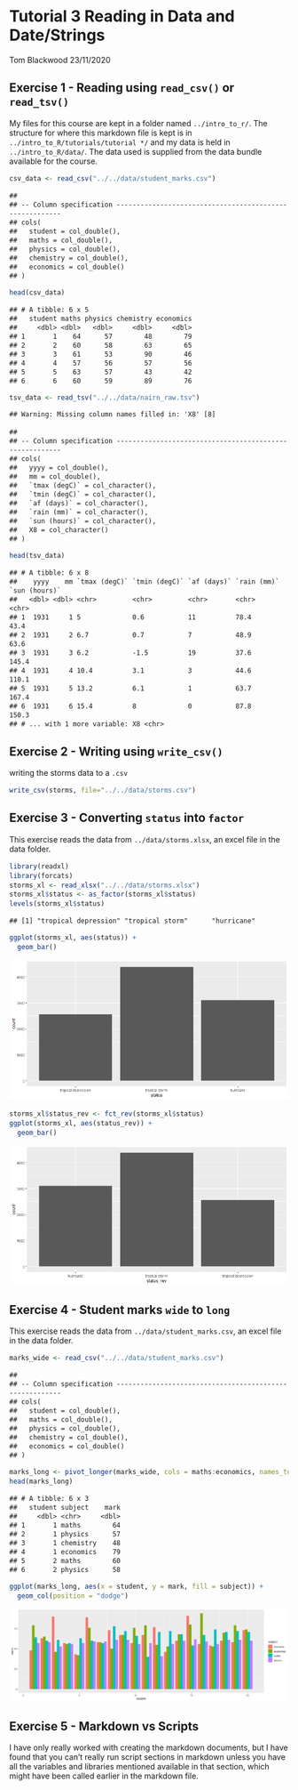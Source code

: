 Tutorial 3 Reading in Data and Date/Strings
================
Tom Blackwood
23/11/2020

## Exercise 1 - Reading using `read_csv()` or `read_tsv()`

My files for this course are kept in a folder named `../intro_to_r/`.
The structure for where this markdown file is kept is in
`../intro_to_R/tutorials/tutorial */` and my data is held in
`../intro_to_R/data/`. The data used is supplied from the data bundle
available for the course.

``` r
csv_data <- read_csv("../../data/student_marks.csv")
```

    ## 
    ## -- Column specification --------------------------------------------------------
    ## cols(
    ##   student = col_double(),
    ##   maths = col_double(),
    ##   physics = col_double(),
    ##   chemistry = col_double(),
    ##   economics = col_double()
    ## )

``` r
head(csv_data)
```

    ## # A tibble: 6 x 5
    ##   student maths physics chemistry economics
    ##     <dbl> <dbl>   <dbl>     <dbl>     <dbl>
    ## 1       1    64      57        48        79
    ## 2       2    60      58        63        65
    ## 3       3    61      53        90        46
    ## 4       4    57      56        57        56
    ## 5       5    63      57        43        42
    ## 6       6    60      59        89        76

``` r
tsv_data <- read_tsv("../../data/nairn_raw.tsv")
```

    ## Warning: Missing column names filled in: 'X8' [8]

    ## 
    ## -- Column specification --------------------------------------------------------
    ## cols(
    ##   yyyy = col_double(),
    ##   mm = col_double(),
    ##   `tmax (degC)` = col_character(),
    ##   `tmin (degC)` = col_character(),
    ##   `af (days)` = col_character(),
    ##   `rain (mm)` = col_character(),
    ##   `sun (hours)` = col_character(),
    ##   X8 = col_character()
    ## )

``` r
head(tsv_data)
```

    ## # A tibble: 6 x 8
    ##    yyyy    mm `tmax (degC)` `tmin (degC)` `af (days)` `rain (mm)` `sun (hours)`
    ##   <dbl> <dbl> <chr>         <chr>         <chr>       <chr>       <chr>        
    ## 1  1931     1 5             0.6           11          78.4        43.4         
    ## 2  1931     2 6.7           0.7           7           48.9        63.6         
    ## 3  1931     3 6.2           -1.5          19          37.6        145.4        
    ## 4  1931     4 10.4          3.1           3           44.6        110.1        
    ## 5  1931     5 13.2          6.1           1           63.7        167.4        
    ## 6  1931     6 15.4          8             0           87.8        150.3        
    ## # ... with 1 more variable: X8 <chr>

## Exercise 2 - Writing using `write_csv()`

writing the storms data to a `.csv`

``` r
write_csv(storms, file="../../data/storms.csv")
```

## Exercise 3 - Converting `status` into `factor`

This exercise reads the data from `../data/storms.xlsx`, an excel file
in the data folder.

``` r
library(readxl)
library(forcats)
storms_xl <- read_xlsx("../../data/storms.xlsx")
storms_xl$status <- as_factor(storms_xl$status)
levels(storms_xl$status)
```

    ## [1] "tropical depression" "tropical storm"      "hurricane"

``` r
ggplot(storms_xl, aes(status)) +
  geom_bar()
```

![](2020-11-23_Tutorial-3_Reading-in-data-dates-and-strings_files/figure-gfm/status_to_factor-1.png)<!-- -->

``` r
storms_xl$status_rev <- fct_rev(storms_xl$status)
ggplot(storms_xl, aes(status_rev)) +
  geom_bar()
```

![](2020-11-23_Tutorial-3_Reading-in-data-dates-and-strings_files/figure-gfm/status_to_factor-2.png)<!-- -->

## Exercise 4 - Student marks `wide` to `long`

This exercise reads the data from `../data/student_marks.csv`, an excel
file in the data folder.

``` r
marks_wide <- read_csv("../../data/student_marks.csv")
```

    ## 
    ## -- Column specification --------------------------------------------------------
    ## cols(
    ##   student = col_double(),
    ##   maths = col_double(),
    ##   physics = col_double(),
    ##   chemistry = col_double(),
    ##   economics = col_double()
    ## )

``` r
marks_long <- pivot_longer(marks_wide, cols = maths:economics, names_to = "subject", values_to = "mark")
head(marks_long)
```

    ## # A tibble: 6 x 3
    ##   student subject    mark
    ##     <dbl> <chr>     <dbl>
    ## 1       1 maths        64
    ## 2       1 physics      57
    ## 3       1 chemistry    48
    ## 4       1 economics    79
    ## 5       2 maths        60
    ## 6       2 physics      58

``` r
ggplot(marks_long, aes(x = student, y = mark, fill = subject)) + 
  geom_col(position = "dodge")
```

![](2020-11-23_Tutorial-3_Reading-in-data-dates-and-strings_files/figure-gfm/student_marks-1.png)<!-- -->

## Exercise 5 - Markdown vs Scripts

I have only really worked with creating the markdown documents, but I
have found that you can’t really run script sections in markdown unless
you have all the variables and libraries mentioned available in that
section, which might have been called earlier in the markdown file.
